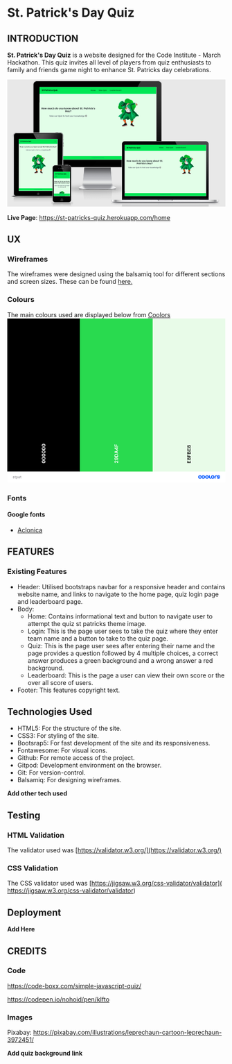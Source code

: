 # St. Patrick's Day Quiz

## INTRODUCTION
**St. Patrick's Day Quiz** is a website designed for the Code Institute - March Hackathon. This quiz invites all level of players from quiz enthusiasts to family and friends game night to enhance St. Patricks day celebrations. 

![](/static/images/Screenshot%202021-03-08%20at%2011.47.08.png)

**Live Page**: https://st-patricks-quiz.herokuapp.com/home

## UX
### Wireframes
The wireframes were designed using the balsamiq tool for different sections and screen sizes. These can be found [here.](/static/images/St%20Patrick's%20Quiz.pdf)

### Colours
The main colours used are displayed below from [Coolors](https://coolors.co/) 
![](/static/images/stpat.png)

### Fonts
#### Google fonts
- [Aclonica](https://fonts.google.com/specimen/Aclonica?preview.text_type=custom)


## FEATURES 
### Existing Features
- Header:  Utilised bootstraps navbar for a responsive header and contains website name, and links to navigate to the home page, quiz login page and leaderboard page.
- Body:
  - Home: Contains informational text and button to navigate user to attempt the quiz st patricks theme image. 
  - Login: This is the page user sees to take the quiz where they enter team name and a button to take to the quiz page.
  - Quiz: This is the page user sees after entering their name and the page provides a question followed by 4 multiple choices, a correct answer produces a green background and a wrong answer a red background.
  - Leaderboard: This is the page a user can view their own score or the over all score of users.
- Footer: This features copyright text.

## Technologies Used
-	HTML5: For the structure of the site.
-	CSS3: For styling of the site.
-	Bootsrap5: For fast development of the site and its responsiveness.
-	Fontawesome: For visual icons.
-	Github: For remote access of the project.
-	Gitpod: Development environment on the browser.
-	Git: For version-control.
-	Balsamiq: For designing wireframes.

**Add other tech used**

## Testing
### HTML Validation
The validator used was [https://validator.w3.org/](https://validator.w3.org/)

### CSS Validation
The CSS validator used was [https://jigsaw.w3.org/css-validator/validator]( https://jigsaw.w3.org/css-validator/validator)

## Deployment 
**Add Here**

## CREDITS

### Code
https://code-boxx.com/simple-javascript-quiz/

https://codepen.io/nohoid/pen/kIfto

### Images
Pixabay: https://pixabay.com/illustrations/leprechaun-cartoon-leprechaun-3972451/

**Add quiz background link**
